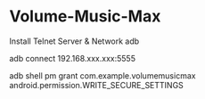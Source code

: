 # Volume-Music-Max

Install Telnet Server & Network adb

adb connect 192.168.xxx.xxx:5555

adb shell pm grant com.example.volumemusicmax android.permission.WRITE_SECURE_SETTINGS
